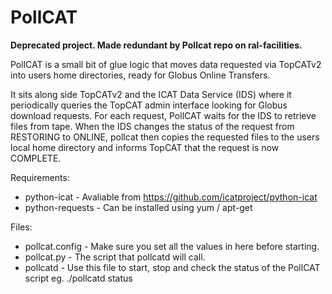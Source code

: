 PollCAT
=======
**Deprecated project. Made redundant by Pollcat repo on ral-facilities.**

PollCAT is a small bit of glue logic that moves data requested via TopCATv2
into users home directories, ready for Globus Online Transfers.

It sits along side TopCATv2 and the ICAT Data Service (IDS) where it
periodically queries the TopCAT admin interface looking for Globus download 
requests. For each request, PollCAT waits for the IDS to retrieve files from
tape. When the IDS changes the status of the request from RESTORING to ONLINE,
pollcat then copies the requested files to the users local home directory and
informs TopCAT that the request is now COMPLETE.

Requirements:

* python-icat     - Avaliable from https://github.com/icatproject/python-icat
* python-requests - Can be installed using yum / apt-get

Files:

* pollcat.config - Make sure you set all the values in here before starting.
* pollcat.py     - The script that pollcatd will call.
* pollcatd       - Use this file to start, stop and check the status of the
                   PollCAT script eg. ./pollcatd status
